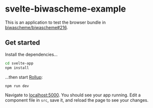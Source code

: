 # svelte-biwascheme-example

This is an application to test the browser bundle in
[biwascheme/biwascheme#216](https://github.com/biwascheme/biwascheme/pull/216).

## Get started

Install the dependencies...

```bash
cd svelte-app
npm install
```

...then start [Rollup](https://rollupjs.org):

```bash
npm run dev
```

Navigate to [localhost:5000](http://localhost:5000). You should see your app
running. Edit a component file in `src`, save it, and reload the page to see
your changes.
